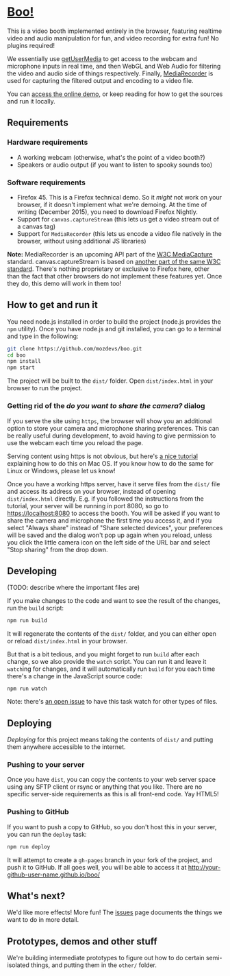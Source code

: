 # [Boo!](http://mozdevs.github.io/boo/)

This is a video booth implemented entirely in the browser, featuring realtime video and audio manipulation for fun, and video recording for extra fun! No plugins required!

We essentially use [getUserMedia](https://developer.mozilla.org/en-US/docs/Web/API/Navigator/getUserMedia) to get access to the webcam and microphone inputs in real time, and then WebGL and Web Audio for filtering the video and audio side of things respectively. Finally, [MediaRecorder](https://developer.mozilla.org/en-US/docs/Web/API/MediaRecorder_API) is used for capturing the filtered output and encoding to a video file.

You can [access the online demo](http://mozdevs.github.io/boo/), or keep reading for how to get the sources and run it locally.

## Requirements

### Hardware requirements

* A working webcam (otherwise, what's the point of a video booth?)
* Speakers or audio output (if you want to listen to spooky sounds too)

### Software requirements

* Firefox 45. This is a Firefox technical demo. So it *might* not work on your browser, if it doesn't implement what we're demoing. At the time of writing (December 2015), you need to download Firefox Nightly.
* Support for `canvas.captureStream` (this lets us get a video stream out of a canvas tag)
* Support for `MediaRecorder` (this lets us encode a video file natively in the browser, without using additional JS libraries)
<!-- TODO: * ... what else? Any about:config setting? -->

**Note:** MediaRecorder is an upcoming API part of the [W3C MediaCapture](https://w3c.github.io/mediacapture-record/MediaRecorder.html) standard. canvas.captureStream is based on [another part of the same W3C standard](https://w3c.github.io/mediacapture-fromelement/#widl-HTMLCanvasElement-captureStream-CanvasCaptureMediaStream-double-frameRate). There's nothing proprietary or exclusive to Firefox here, other than the fact that other browsers do not implement these features yet. Once they do, this demo will work in them too!

## How to get and run it

You need node.js installed in order to build the project (node.js provides the `npm` utility). Once you have node.js and git installed, you can go to a terminal and type in the following:

```bash
git clone https://github.com/mozdevs/boo.git
cd boo
npm install
npm start
```

The project will be built to the `dist/` folder. Open `dist/index.html` in your browser to run the project.

### Getting rid of the *do you want to share the camera?* dialog

If you serve the site using `https`, the browser will show you an additional option to store your camera and microphone sharing preferences. This can be really useful during development, to avoid having to give permission to use the webcam each time you reload the page.

Serving content using https is not obvious, but here's [a nice tutorial](https://certsimple.com/blog/localhost-ssl-fix) explaining how to do this on Mac OS. If you know how to do the same for Linux or Windows, please let us know!

Once you have a working https server, have it serve files from the `dist/` file and access its address on your browser, instead of opening `dist/index.html` directly. E.g. if you followed the instructions from the tutorial, your server will be running in port 8080, so go to [https://localhost:8080](https://localhost:8080/) to access the booth. You will be asked if you want to share the camera and microphone the first time you access it, and if you select "Always share" instead of "Share selected devices", your preferences will be saved and the dialog won't pop up again when you reload, unless you click the little camera icon on the left side of the URL bar and select "Stop sharing" from the drop down.

<!-- TODO: probably add screenshots -->

## Developing

(TODO: describe where the important files are)

If you make changes to the code and want to see the result of the changes, run the `build` script:

```bash
npm run build
```

It will regenerate the contents of the `dist/` folder, and you can either open or reload `dist/index.html` in your browser.

But that is a bit tedious, and you might forget to run `build` after each change, so we also provide the `watch` script. You can run it and leave it `watch`ing for changes, and it will automatically run `build` for you each time there's a change in the JavaScript source code:

```
npm run watch
```

Note: there's [an open issue](https://github.com/mozdevs/boo/issues/15) to have this task watch for other types of files.

## Deploying

*Deploying* for this project means taking the contents of `dist/` and putting them anywhere accessible to the internet.

### Pushing to your server

Once you have `dist`, you can copy the contents to your web server space using any SFTP client or rsync or anything that you like. There are no specific server-side requirements as this is all front-end code. Yay HTML5!

### Pushing to GitHub

If you want to push a copy to GitHub, so you don't host this in your server, you can run the `deploy` task:

```bash
npm run deploy
```

It will attempt to create a `gh-pages` branch in your fork of the project, and push it to GitHub. If all goes well, you will be able to access it at http://your-github-user-name.github.io/boo/

## What's next?

We'd like more effects! More fun! The [issues](https://github.com/mozdevs/boo/issues) page documents the things we want to do in more detail.

## Prototypes, demos and other stuff

We're building intermediate prototypes to figure out how to do certain semi-isolated things, and putting them in the `other/` folder.
